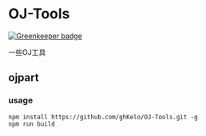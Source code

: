 # OJ-Tools

[![Greenkeeper badge](https://badges.greenkeeper.io/ghKelo/OJ-Tools.svg)](https://greenkeeper.io/)

一些OJ工具
## ojpart
### usage
    npm install https://github.com/ghKelo/OJ-Tools.git -g
    npm run build
